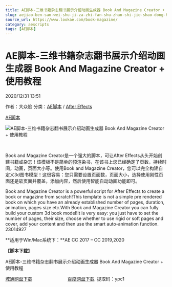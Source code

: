```yaml
---
title: AE脚本-三维书籍杂志翻书展示介绍动画生成器 Book And Magazine Creator + 使用教程
slug: aejiao-ben-san-wei-shu-ji-za-zhi-fan-shu-zhan-shi-jie-shao-dong-hua-sheng-cheng-qi-book-and-magazine-creator-shi-yong-jiao-cheng
source_url: https://www.lookae.com/book-magazine/
category: aescripts
tags: [AE脚本]
---
```

# AE脚本-三维书籍杂志翻书展示介绍动画生成器 Book And Magazine Creator + 使用教程

2020/12/31 13:51

作者：大众脸
分类：[AE脚本](https://www.lookae.com/after-effects/aescripts/) / [After Effects](https://www.lookae.com/after-effects/)

[AE脚本](https://www.lookae.com/tag/ae%e8%84%9a%e6%9c%ac/)

![AE脚本-三维书籍杂志翻书展示介绍动画生成器 Book And Magazine Creator + 使用教程](https://www.lookae.com/wp-content/uploads/2020/12/Book-And-Magazine-Creator.jpg "AE脚本-三维书籍杂志翻书展示介绍动画生成器 Book And Magazine Creator + 使用教程-LookAE.com")

﻿

Book and Magazine Creator是一个强大的脚本，可让After Effects从头开始创建书籍或杂志！该模板不是简单的预渲染书，在该书上您已经确定了页数，持续时间，动画，页面大小等。使用Book and Magazine Creator，您可以完全构建自定义3d图书模型！这很容易：您只需要设置页面数，页面大小，选择使用刚性页面还是软页面并覆盖，添加内容，然后使用智能自动动画功能即可。

Book and Magazine Creator is a powerful script for After Effects to create a book or magazine from scratch!This template is not a simple pre rendered book on which you have an already established number of pages, duration, animation, pages size etc.With Book and Magazine Creator you can fully build your custom 3d book model!It is very easy: you just have to set the number of pages, their size, choose whether to use rigid or soft pages and cover, add your content and then use the smart auto-animation function. 23014927

**适用于Win/Mac系统下：**AE CC 2017 – CC 2019,2020

**【脚本下载】**

AE脚本-三维书籍杂志翻书展示介绍动画生成器 Book And Magazine Creator + 使用教程

[城通网盘下载](https://089u.com/file/680462-477927468)                            [百度网盘下载](https://pan.baidu.com/s/1FNB8GNSO3Tm9dUPElD2xRg)  提取码：ypc1
